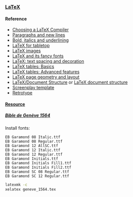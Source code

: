 ### [LaTeX](https://www.latex-project.org/)

#### Reference

- [Choosing a LaTeX Compiler](https://www.overleaf.com/learn/latex/Choosing_a_LaTeX_Compiler)
- [Paragraphs and new lines](https://www.overleaf.com/learn/latex/Paragraphs_and_new_lines)
- [Bold, italics and underlining](https://www.overleaf.com/learn/latex/Bold%2C_italics_and_underlining)
- [LaTeX for tabletop](https://vladar.bearblog.dev/latex-for-tabletop/)
- [LaTeX images](https://vladar.bearblog.dev/latex-images/)
- [LaTeX and its fancy fonts](https://vladar.bearblog.dev/latex-and-its-fancy-fonts/)
- [LaTeX: text spacing and decoration](https://vladar.bearblog.dev/latex-text-spacing-and-decoration/)
- [LaTeX tables: Basics](https://vladar.bearblog.dev/latex-tables-basics/)
- [LaTeX tables: Advanced features](https://vladar.bearblog.dev/latex-tables-advanced-features/)
- [LaTeX page geometry and layout](https://vladar.bearblog.dev/latex-page-geometry-and-layout/)
- [LaTeX/Document Structure](https://en.wikibooks.org/wiki/LaTeX/Document_Structure) or [LaTeX document structure](https://vladar.bearblog.dev/latex-document-structure/)
- [Screenplay template](https://www.overleaf.com/latex/templates/screenplay-template/grqmtrnytdhj)
- [Retrotype](https://github.com/Vladar4/retrotype)

#### [Resource](https://scillidan-datasette.vercel.app/resource/latex)

##### [Bible de Genève 1564](https://github.com/raphink/geneve_1564)

Install fonts:

```
EB Garamond 08 Italic.ttf
EB Garamond 08 Regular.ttf
EB Garamond 12 AllSC.ttf
EB Garamond 12 Italic.ttf
EB Garamond 12 Regular.ttf
EB Garamond Initials.ttf
EB Garamond Initials Fill1.ttf
EB Garamond Initials Fill2.ttf
EB Garamond SC 08 Regular.ttf
EB Garamond SC 12 Regular.ttf
```

```sh
latexmk -c
xelatex geneve_1564.tex
```